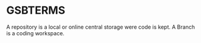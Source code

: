 
# GSBTERMS

A repository is a local or online central storage were code is kept.
A Branch is a coding workspace.
